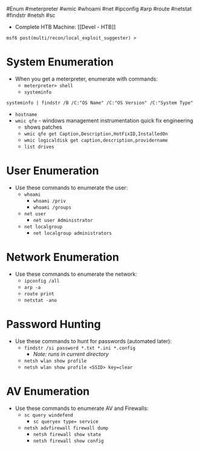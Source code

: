 #Enum #meterpreter #wmic #whoami #net #ipconfig #arp #route #netstat #findstr #netsh #sc

- Complete HTB Machine: [[Devel - HTB]]

`msf6 post(multi/recon/local_exploit_suggester) > `

# System Enumeration

- When you get a meterpreter, enumerate with commands:
	- `meterpreter> shell`
	- `systeminfo`
```Or for just three systeminfo 
systeminfo | findstr /B /C:"OS Name" /C:"OS Version" /C:"System Type"
```
- `hostname`
- `wmic qfe` - windows management instrumentation quick fix engineering
	- shows patches
	- `wmic qfe get Caption,Description,HotFixID,InstalledOn`
	- `wmic logicaldisk get caption,description,providername`
	- `list drives`

# User Enumeration

- Use these commands to enumerate the user:
	- `whoami`
		- `whoami /priv`
		- `whoami /groups`
	- `net user`
		- `net user Administrator`
	- `net localgroup`
		- `net localgroup administrators`

# Network Enumeration

- Use these commands to enumerate the network:
	- `ipconfig /all`
	- `arp -a`
	- `route print`
	- `netstat -ano`

# Password Hunting

- Use these commands to hunt for passwords (automated later):
	- `findstr /si password *.txt *.ini *.config` 
		- _Note: runs in current directory_
	- `netsh wlan show profile`
	- `netsh wlan show profile <SSID> key=clear`

# AV Enumeration

- Use these commands to enumerate AV and Firewalls:
	- `sc query windefend`
		- `sc queryex type= service`
	- `netsh advfirewall firewall dump`
		- `netsh firewall show state`
		- `netsh firewall show config`